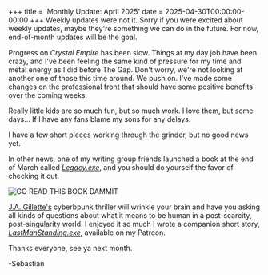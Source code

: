 +++
title = 'Monthly Update: April 2025'
date = 2025-04-30T00:00:00-00:00
+++
Weekly updates were not it. Sorry if you were excited about weekly updates, maybe they're something we can do in the future. For now, end-of-month updates will be the goal.

Progress on *Crystal Empire* has been slow. Things at my day job have been crazy, and I've been feeling the same kind of pressure for my time and metal energy as I did before The Gap. Don't worry, we're not looking at another one of those this time around. We push on. I've made some changes on the professional front that should have some positive benefits over the coming weeks.

Really little kids are so much fun, but so much work. I love them, but some days... If I have any fans blame my sons for any delays.

I have a few short pieces working through the grinder, but no good news yet.

In other news, one of my writing group friends launched a book at the end of March called [*Legacy.exe*](https://a.co/d/7w1ZGwZ), and you should do yourself the favor of checking it out. 

![GO READ THIS BOOK DAMMIT](https://images-na.ssl-images-amazon.com/images/S/compressed.photo.goodreads.com/books/1737942015i/224016407.jpg)

[J.A. Gillette's](https://www.authorjagillette.com/) cyberbpunk thriller will wrinkle your brain and have you asking all kinds of questions about what it means to be human in a post-scarcity, post-singularity world. I enjoyed it so much I wrote a companion short story, [*LastManStanding.exe*](https://www.patreon.com/posts/lastmanstanding-124446739), available on my Patreon.

Thanks everyone, see ya next month.

-Sebastian